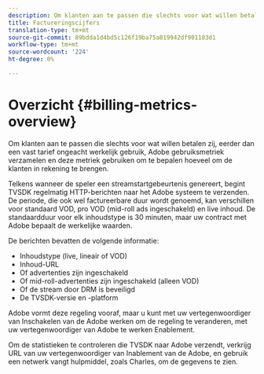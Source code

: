 ```yaml
---
description: Om klanten aan te passen die slechts voor wat willen betalen zij, eerder dan een vast tarief ongeacht werkelijk gebruik, Adobe gebruiksmetriek verzamelen en deze metriek gebruiken om te bepalen hoeveel om de klanten in rekening te brengen.
title: Factureringscijfers
translation-type: tm+mt
source-git-commit: 89bdda1d4bd5c126f19ba75a819942df901183d1
workflow-type: tm+mt
source-wordcount: '224'
ht-degree: 0%

---
```



# Overzicht {#billing-metrics-overview}

Om klanten aan te passen die slechts voor wat willen betalen zij, eerder dan een vast tarief ongeacht werkelijk gebruik, Adobe gebruiksmetriek verzamelen en deze metriek gebruiken om te bepalen hoeveel om de klanten in rekening te brengen.

Telkens wanneer de speler een streamstartgebeurtenis genereert, begint TVSDK regelmatig HTTP-berichten naar het Adobe systeem te verzenden. De periode, die ook wel factureerbare duur wordt genoemd, kan verschillen voor standaard VOD, pro VOD (mid-roll ads ingeschakeld) en live inhoud. De standaardduur voor elk inhoudstype is 30 minuten, maar uw contract met Adobe bepaalt de werkelijke waarden.

De berichten bevatten de volgende informatie:

* Inhoudstype (live, lineair of VOD)
* Inhoud-URL
* Of advertenties zijn ingeschakeld
* Of mid-roll-advertenties zijn ingeschakeld (alleen VOD)
* Of de stream door DRM is beveiligd
* De TVSDK-versie en -platform

Adobe vormt deze regeling vooraf, maar u kunt met uw vertegenwoordiger van Inschakelen van de Adobe werken om de regeling te veranderen, met uw vertegenwoordiger van Adobe te werken Enablement.

Om de statistieken te controleren die TVSDK naar Adobe verzendt, verkrijg URL van uw vertegenwoordiger van Inablement van de Adobe, en gebruik een netwerk vangt hulpmiddel, zoals Charles, om de gegevens te zien.
